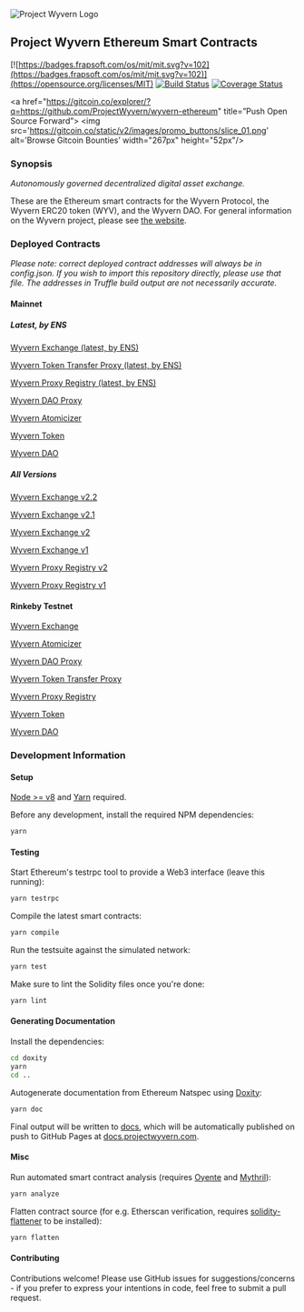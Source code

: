 ![Project Wyvern Logo](https://media.githubusercontent.com/media/ProjectWyvern/wyvern-branding/master/logo/logo-square-red-transparent-200x200.png?raw=true "Project Wyvern Logo")

## Project Wyvern Ethereum Smart Contracts

[![https://badges.frapsoft.com/os/mit/mit.svg?v=102](https://badges.frapsoft.com/os/mit/mit.svg?v=102)](https://opensource.org/licenses/MIT) [![Build Status](https://travis-ci.org/ProjectWyvern/wyvern-ethereum.svg?branch=master)](https://travis-ci.org/ProjectWyvern/wyvern-ethereum) [![Coverage Status](https://coveralls.io/repos/github/ProjectWyvern/wyvern-ethereum/badge.svg?branch=master)](https://coveralls.io/github/ProjectWyvern/wyvern-ethereum?branch=master)

<a href="https://gitcoin.co/explorer/?q=https://github.com/ProjectWyvern/wyvern-ethereum" title=”Push Open Source Forward”>
  <img src='https://gitcoin.co/static/v2/images/promo_buttons/slice_01.png' alt=’Browse Gitcoin Bounties’ width="267px" height="52px"/>
</a>

### Synopsis

*Autonomously governed decentralized digital asset exchange.*

These are the Ethereum smart contracts for the Wyvern Protocol, the Wyvern ERC20 token (WYV), and the Wyvern DAO. For general information on the Wyvern project, please see [the website](https://projectwyvern.com).

### Deployed Contracts

*Please note: correct deployed contract addresses will always be in config.json. If you wish to import this repository directly, please use that file. The addresses in Truffle build output are not necessarily accurate.*

#### Mainnet

##### Latest, by ENS

[Wyvern Exchange (latest, by ENS)](https://etherscan.io/address/wyvernexchange.eth)

[Wyvern Token Transfer Proxy (latest, by ENS)](https://etherscan.io/address/wyverntokentransferproxy.eth)

[Wyvern Proxy Registry (latest, by ENS)](https://etherscan.io/address/wyvernproxyregistry.eth)

[Wyvern DAO Proxy](https://etherscan.io/address/wyverndaoproxy.eth)

[Wyvern Atomicizer](https://etherscan.io/address/wyvernatomicizer.eth)

[Wyvern Token](https://etherscan.io/address/wyverntoken.eth)

[Wyvern DAO](https://etherscan.io/address/wyverndao.eth)

##### All Versions

[Wyvern Exchange v2.2](https://etherscan.io/address/0x7be8076f4ea4a4ad08075c2508e481d6c946d12b)

[Wyvern Exchange v2.1](https://etherscan.io/address/0x6c5e18b3f0c243fc345095960fdb0e7aa61cd02b)

[Wyvern Exchange v2](https://etherscan.io/address/0xb5aa1fb7027290d6d5cbbe3b1aecd5317fa582ec)

[Wyvern Exchange v1](https://etherscan.io/address/0xf14f06e227C015b398b8069314F4B8d1d7022c9e)

[Wyvern Proxy Registry v2](https://etherscan.io/address/0xa5409ec958C83C3f309868babACA7c86DCB077c1)

[Wyvern Proxy Registry v1](https://etherscan.io/address/0xa4306692b00795f97010ec7237980141d08c6d56)

#### Rinkeby Testnet

[Wyvern Exchange](https://rinkeby.etherscan.io/address/0x21e808e0907229fa8caa449eff806a50135471b6)

[Wyvern Atomicizer](https://rinkeby.etherscan.io/address/0x4f5f5b3914e8262b43a73b38eaaf3612b7071d6d)

[Wyvern DAO Proxy](https://rinkeby.etherscan.io/address/0xa21b8f3dab07912e6481ef107fcae055d2cba4a1)

[Wyvern Token Transfer Proxy](https://rinkeby.etherscan.io/address/0xfd413cbde1e7449e396161a54a160fb854073a7f)

[Wyvern Proxy Registry](https://rinkeby.etherscan.io/address/0x3e2c756c6b546d84cab3d2d5674debb560d70fbd)

[Wyvern Token](https://rinkeby.etherscan.io/address/0xd1be358dab323802a3c469b0787476fdcb8af5d6)

[Wyvern DAO](https://rinkeby.etherscan.io/address/0x1b4c767502d01deee83af491c946b469e0620e30)

### Development Information

#### Setup

[Node >= v8](https://nodejs.org/en/) and [Yarn](https://yarnpkg.com/en/) required.

Before any development, install the required NPM dependencies:

```bash
yarn
```

#### Testing

Start Ethereum's testrpc tool to provide a Web3 interface (leave this running):

```bash
yarn testrpc
```

Compile the latest smart contracts:

```bash
yarn compile
```

Run the testsuite against the simulated network:

```bash
yarn test
```

Make sure to lint the Solidity files once you're done:

```bash
yarn lint
```

#### Generating Documentation

Install the dependencies:

```bash
cd doxity
yarn
cd ..
```

Autogenerate documentation from Ethereum Natspec using [Doxity](https://github.com/DigixGlobal/doxity):

```bash
yarn doc
```

Final output will be written to [docs](docs), which will be automatically published on push to GitHub Pages at [docs.projectwyvern.com](https://docs.projectwyvern.com).

#### Misc

Run automated smart contract analysis (requires [Oyente](https://github.com/melonproject/oyente) and [Mythril](https://github.com/ConsenSys/mythril)):

```bash
yarn analyze
```

Flatten contract source (for e.g. Etherscan verification, requires [solidity-flattener](https://github.com/BlockCatIO/solidity-flattener) to be installed):
```bash
yarn flatten
```

#### Contributing

Contributions welcome! Please use GitHub issues for suggestions/concerns - if you prefer to express your intentions in code, feel free to submit a pull request.
